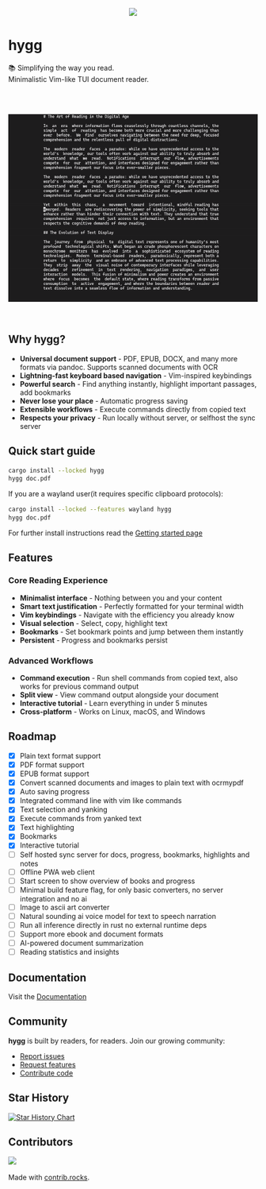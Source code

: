 <p align="center">
  <a href="https://github.com/kruseio/hygg" target="_blank">
    <img width="300" src="https://raw.githubusercontent.com/kruseio/hygg/main/assets/logo/logo.svg">
  </a>
</p>

# hygg
📚 Simplifying the way you read.
<br>
Minimalistic Vim-like TUI document reader.

<br>
<br>

<p align="center">
  <img src="https://raw.githubusercontent.com/kruseio/hygg/main/assets/demo-1.gif" alt="animated" />
</p>

<br>

## Why hygg?

- **Universal document support** - PDF, EPUB, DOCX, and many more formats via pandoc. Supports scanned documents with OCR
- **Lightning-fast keyboard based navigation** - Vim-inspired keybindings
- **Powerful search** - Find anything instantly, highlight important passages, add bookmarks
- **Never lose your place** - Automatic progress saving
- **Extensible workflows** - Execute commands directly from copied text
- **Respects your privacy** - Run locally without server, or selfhost the sync server

## Quick start guide
```sh
cargo install --locked hygg
hygg doc.pdf
```

If you are a wayland user(it requires specific clipboard protocols):
```sh
cargo install --locked --features wayland hygg
hygg doc.pdf
```

For further install instructions read the [Getting started page](https://github.com/kruseio/hygg/blob/main/docs/pages/getting-started.md)

## Features

### Core Reading Experience
- **Minimalist interface** - Nothing between you and your content
- **Smart text justification** - Perfectly formatted for your terminal width
- **Vim keybindings** - Navigate with the efficiency you already know
- **Visual selection** - Select, copy, highlight text
- **Bookmarks** - Set bookmark points and jump between them instantly
- **Persistent** - Progress and bookmarks persist

### Advanced Workflows
- **Command execution** - Run shell commands from copied text, also works for previous command output
- **Split view** - View command output alongside your document
- **Interactive tutorial** - Learn everything in under 5 minutes
- **Cross-platform** - Works on Linux, macOS, and Windows

## Roadmap
- [x] Plain text format support
- [x] PDF format support
- [x] EPUB format support
- [x] Convert scanned documents and images to plain text with ocrmypdf
- [x] Auto saving progress
- [x] Integrated command line with vim like commands
- [x] Text selection and yanking
- [x] Execute commands from yanked text
- [x] Text highlighting
- [x] Bookmarks
- [x] Interactive tutorial
- [ ] Self hosted sync server for docs, progress, bookmarks, highlights and notes
- [ ] Offline PWA web client
- [ ] Start screen to show overview of books and progress
- [ ] Minimal build feature flag, for only basic converters, no server integration and no ai
- [ ] Image to ascii art converter
- [ ] Natural sounding ai voice model for text to speech narration
- [ ] Run all inference directly in rust no external runtime deps
- [ ] Support more ebook and document formats
- [ ] AI-powered document summarization
- [ ] Reading statistics and insights

## Documentation
Visit the [Documentation](https://github.com/kruseio/hygg/blob/main/docs/README.md)

## Community

**hygg** is built by readers, for readers. Join our growing community:

- [Report issues](https://github.com/kruseio/hygg/issues)
- [Request features](https://github.com/kruseio/hygg/issues)
- [Contribute code](https://github.com/kruseio/hygg/pulls)

## Star History

<a href="https://www.star-history.com/#kruseio/hygg&Date">
 <picture>
   <source media="(prefers-color-scheme: dark)" srcset="https://api.star-history.com/svg?repos=kruseio/hygg&type=Date&theme=dark" />
   <source media="(prefers-color-scheme: light)" srcset="https://api.star-history.com/svg?repos=kruseio/hygg&type=Date" />
   <img alt="Star History Chart" src="https://api.star-history.com/svg?repos=kruseio/hygg&type=Date" />
 </picture>
</a>

## Contributors
<a href="https://github.com/kruseio/hygg/graphs/contributors">
  <img src="https://contrib.rocks/image?repo=kruseio/hygg" />
</a>

Made with [contrib.rocks](https://contrib.rocks).
